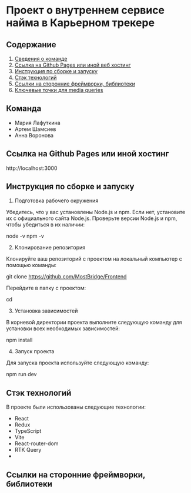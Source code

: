 # Проект о внутреннем сервисе найма в Карьерном трекере

## Содержание

1. [Сведения о команде](#сведения-о-команде)
2. [Ссылка на Github Pages или иной веб хостинг](#ссылка-на-github-pages-или-иной-веб-хостинг)
3. [Инструкция по сборке и запуску](#инструкция-по-сборке-и-запуску)
4. [Стэк технологий](#стэк-технологий)
5. [Ссылки на сторонние фреймворки, библиотеки](#ссылки-на-сторонние-фреймворки-библиотеки-иконки-и-шрифты)
6. [Ключевые точки для media queries](#ключевые-точки-для-media-queries)

## Команда

 - Мария Лафуткина
 - Артем Шамсиев
 - Анна Воронова

## Ссылка на Github Pages или иной хостинг

 http://localhost:3000

## Инструкция по сборке и запуску

1. Подготовка рабочего окружения

Убедитесь, что у вас установлены Node.js и npm. Если нет, установите их с официального сайта Node.js.
Проверьте версии Node.js и npm, чтобы убедиться в их наличии:

node -v
npm -v

2. Клонирование репозитория

Клонируйте ваш репозиторий с проектом на локальный компьютер с помощью команды:

git clone https://github.com/MostBridge/Frontend

Перейдите в папку с проектом:

cd

3. Установка зависимостей

В корневой директории проекта выполните следующую команду для установки всех необходимых зависимостей:

npm install

4. Запуск проекта

Для запуска проекта используйте следующую команду:

npm run dev

## Стэк технологий

В проекте были использованы следующие технологии:
- React
- Redux
- TypeScript
- Vite
- React-router-dom
- RTK Query
- 
## Ссылки на сторонние фреймворки, библиотеки

